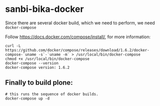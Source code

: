 # sanbi-bika-docker


Since there are several docker build, which we need to perform, we need `docker-compose`

Follow https://docs.docker.com/compose/install/, for more information:


```
curl -L https://github.com/docker/compose/releases/download/1.6.2/docker-compose-`uname -s`-`uname -m` > /usr/local/bin/docker-compose
chmod +x /usr/local/bin/docker-compose
docker-compose --version
docker-compose version: 1.6.2
```


## Finally to build plone:

```
# this runs the sequence of docker builds.
docker-compose up -d
```
